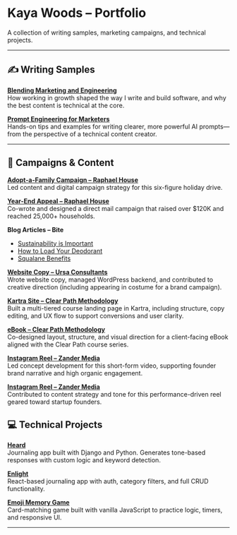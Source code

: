 # Kaya Woods – Portfolio

A collection of writing samples, marketing campaigns, and technical projects.

---

## ✍️ Writing Samples

**[Blending Marketing and Engineering](https://kayawoods.github.io/kaya-blog/posts/blending-marketing-and-engineering)**  
How working in growth shaped the way I write and build software, and why the best content is technical at the core.

**[Prompt Engineering for Marketers](https://kayawoods.github.io/kaya-blog/posts/prompt-engineering-for-marketers)**  
Hands-on tips and examples for writing clearer, more powerful AI prompts—from the perspective of a technical content creator.

---

## 📣 Campaigns & Content

**[Adopt-a-Family Campaign – Raphael House](https://www.raphaelhouse.org/aaf/)**  
Led content and digital campaign strategy for this six-figure holiday drive.

**[Year-End Appeal – Raphael House](https://www.raphaelhouse.org/general/the-future-of-raphael-house-building-partnerships-achieving-milestones/)**  
Co-wrote and designed a direct mail campaign that raised over $120K and reached 25,000+ households.

**Blog Articles – Bite**  
- [Sustainability is Important](https://bitetoothpastebits.com/blogs/blog/sustainability-is-important)  
- [How to Load Your Deodorant](https://bitetoothpastebits.com/blogs/blog/how-to-load-your-bite-deodorant-a-quick-guide)  
- [Squalane Benefits](https://bitetoothpastebits.com/blogs/blog/squalane-benefits)

**[Website Copy – Ursa Consultants](https://www.ursaconsultants.com/)**  
Wrote website copy, managed WordPress backend, and contributed to creative direction (including appearing in costume for a brand campaign).

**[Kartra Site – Clear Path Methodology](https://clearpath.kartra.com/page/N6L18)**  
Built a multi-tiered course landing page in Kartra, including structure, copy editing, and UX flow to support conversions and user clarity.

**[eBook – Clear Path Methodology](https://payhip.com/b/xDC2y)**  
Co-designed layout, structure, and visual direction for a client-facing eBook aligned with the Clear Path course series.

**[Instagram Reel – Zander Media](https://www.instagram.com/robinpzander/reel/CjYmdkWAH9P/)**  
Led concept development for this short-form video, supporting founder brand narrative and high organic engagement.

**[Instagram Reel – Zander Media](https://www.instagram.com/p/CrRpzfPAEAA/)**  
Contributed to content strategy and tone for this performance-driven reel geared toward startup founders.

## 💻 Technical Projects

**[Heard](https://heard-3b4a5408a0d1.herokuapp.com/chats/)**  
Journaling app built with Django and Python. Generates tone-based responses with custom logic and keyword detection.

**[Enlight](https://enlight-daily.netlify.app/)**  
React-based journaling app with auth, category filters, and full CRUD functionality.

**[Emoji Memory Game](https://kayawoods.github.io/memory-game/)**  
Card-matching game built with vanilla JavaScript to practice logic, timers, and responsive UI.

---


